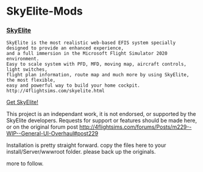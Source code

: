 # SkyElite-Mods

### [SkyElite](http://skyelite4mfs.com/downloads.html)
```PFD and MFD for MFS 2020
SkyElite is the most realistic web-based EFIS system specially designed to provide an enhanced experience,
and a full immersion in the Microsoft Flight Simulator 2020 environment.
Easy to scale system with PFD, MFD, moving map, aircraft controls, light switches,
flight plan information, route map and much more by using SkyElite, the most flexible,
easy and powerful way to build your home cockpit.
http://4flightsims.com/skyelite.html
```
[Get SkyElite!](http://skyelite4mfs.com/downloads.html)

This project is an independant work, it is not endorsed, or supported by the SkyElite developers. Requests for support or features should be made here, or on the original forum post http://4flightsims.com/forums/Posts/m229--WIP--General-UI-Overhaul#post229

Installation is pretty straight forward.
copy the files here to your install/Server/wwwroot folder.
please back up the originals.

more to follow.
